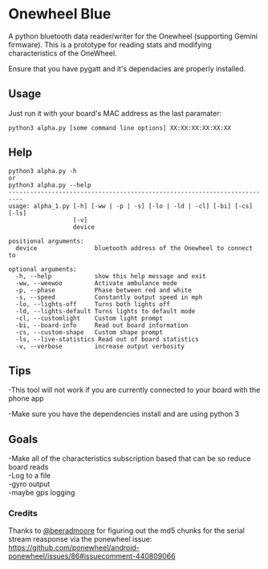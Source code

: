 # Onewheel Blue
A python bluetooth data reader/writer for the Onewheel (supporting Gemini firmware).
This is a prototype for reading stats and modifying characteristics of the OneWheel.

Ensure that you have pygatt and it's dependacies are properly installed.

## Usage

Just run it with your board's MAC address as the last paramater:

```
python3 alpha.py [some command line options] XX:XX:XX:XX:XX:XX
```

## Help
```
python3 alpha.py -h
or
python3 alpha.py --help
--------------------------------------------------------------------------
usage: alpha_1.py [-h] [-ww | -p | -s] [-lo | -ld | -cl] [-bi] [-cs] [-ls]
                  [-v]
                  device

positional arguments:
  device                bluetooth address of the Onewheel to connect to

optional arguments:
  -h, --help            show this help message and exit
  -ww, --weewoo         Activate ambulance mode
  -p, --phase           Phase between red and white
  -s, --speed           Constantly output speed in mph
  -lo, --lights-off     Turns both lights off
  -ld, --lights-default Turns lights to default mode
  -cl, --customlight    Custom light prompt
  -bi, --board-info     Read out board information
  -cs, --custom-shape   Custom shape prompt
  -ls, --live-statistics Read out of board statistics
  -v, --verbose         increase output verbosity

```
## Tips

-This tool will not work if you are currently connected to your board with the phone app

-Make sure you have the dependencies install and are using python 3

## Goals

-Make all of the characteristics subscription based that can be so reduce board reads<br/>
-Log to a file<br/>
-gyro output<br/>
-maybe gps logging<br/>

### Credits
Thanks to [@beeradmoore](https://github.com/beeradmoore) for figuring out the md5 chunks for the serial stream reasponse via the ponewheel issue: https://github.com/ponewheel/android-ponewheel/issues/86#issuecomment-440809066

